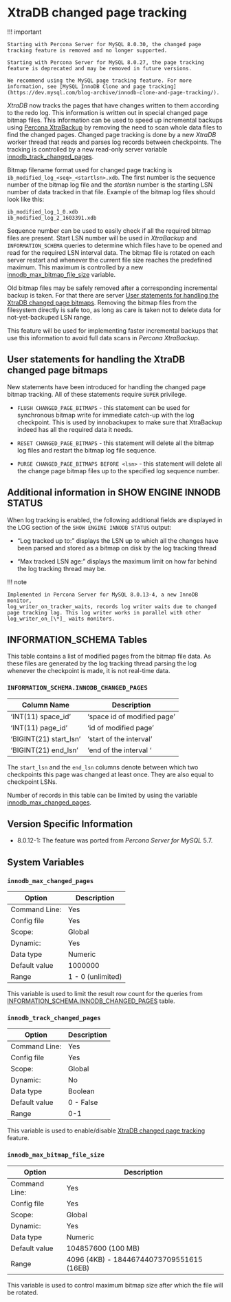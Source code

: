 # XtraDB changed page tracking

!!! important

    Starting with Percona Server for MySQL 8.0.30, the changed page tracking feature is removed and no longer supported.
    
    Starting with Percona Server for MySQL 8.0.27, the page tracking feature is deprecated and may be removed in future versions.

    We recommend using the MySQL page tracking feature. For more information, see [MySQL InnoDB Clone and page tracking](https://dev.mysql.com/blog-archive/innodb-clone-and-page-tracking/).

*XtraDB* now tracks the pages that have changes written to them according to the redo log. This information is written out in special changed page bitmap files. This information can be used to speed up incremental backups using [Percona XtraBackup](https://www.percona.com/doc/percona-xtrabackup/) by removing the need to scan whole data files to find the changed pages. Changed page tracking is done by a new *XtraDB* worker thread that reads and parses log records between checkpoints. The tracking is controlled by a new read-only server variable [innodb_track_changed_pages](#innodbtrackchangedpages).

Bitmap filename format used for changed page tracking is `ib_modified_log_<seq>_<startlsn>.xdb`. The first number is the sequence number of the bitmap log file and the *startlsn* number is the starting LSN number of data tracked in that file. Example of the bitmap log files should look like this:

```text
ib_modified_log_1_0.xdb
ib_modified_log_2_1603391.xdb
```

Sequence number can be used to easily check if all the required bitmap files are present. Start LSN number will be used in *XtraBackup* and `INFORMATION_SCHEMA` queries to determine which files have to be opened and read for the required LSN interval data. The bitmap file is rotated on each server restart and whenever the current file size reaches the predefined maximum. This maximum is controlled by a new [innodb_max_bitmap_file_size](#innodbmaxbitmapfilesize) variable.

Old bitmap files may be safely removed after a corresponding incremental backup is taken. For that there are server [User statements for handling the XtraDB changed page bitmaps](#user-statements-for-handling-the-xtradb-changed-page-bitmaps). Removing the bitmap files from the filesystem directly is safe too, as long as care is taken not to delete data for not-yet-backuped LSN range.

This feature will be used for implementing faster incremental backups that use this information to avoid full data scans in *Percona XtraBackup*.

## User statements for handling the XtraDB changed page bitmaps

New statements have been introduced for handling the changed page bitmap tracking. All of these statements require `SUPER` privilege.

* `FLUSH CHANGED_PAGE_BITMAPS` - this statement can be used for synchronous bitmap write for immediate catch-up with the log checkpoint. This is used by innobackupex to make sure that XtraBackup indeed has all the required data it needs.

* `RESET CHANGED_PAGE_BITMAPS` - this statement will delete all the bitmap log files and restart the bitmap log file sequence.

* `PURGE CHANGED_PAGE_BITMAPS BEFORE <lsn>` - this statement will delete all the change page bitmap files up to the specified log sequence number.

## Additional information in SHOW ENGINE INNODB STATUS

When log tracking is enabled, the following additional fields are displayed in the LOG section of the `SHOW ENGINE INNODB STATUS` output:

* “Log tracked up to:” displays the LSN up to which all the changes have been parsed and stored as a bitmap on disk by the log tracking thread

* “Max tracked LSN age:” displays the maximum limit on how far behind the log tracking thread may be.

!!! note

    Implemented in Percona Server for MySQL 8.0.13-4, a new InnoDB monitor,
    log_writer_on_tracker_waits, records log writer waits due to changed
    page tracking lag. This log writer works in parallel with other
    log_writer_on_[\*]_ waits monitors.

## INFORMATION_SCHEMA Tables

This table contains a list of modified pages from the bitmap file data. As these files are generated by the log tracking thread parsing the log whenever the checkpoint is made, it is not real-time data.

### `INFORMATION_SCHEMA.INNODB_CHANGED_PAGES`

| Column Name             | Description                  |
| ----------------------- | ---------------------------- | 
| ‘INT(11) space_id’      | ‘space id of modified page’  |
| ‘INT(11) page_id’       | ‘id of modified page’        |
| ‘BIGINT(21) start_lsn’  | ‘start of the interval’      |
| ‘BIGINT(21) end_lsn’    | ‘end of the interval ‘       |

The `start_lsn` and the `end_lsn` columns denote between which two checkpoints this page was changed at least once. They are also equal to checkpoint LSNs.

Number of records in this table can be limited by using the variable [innodb_max_changed_pages](#innodbmaxchangedpages).

## Version Specific Information

* 8.0.12-1: The feature was ported from *Percona Server for MySQL* 5.7.

## System Variables

### `innodb_max_changed_pages`

| Option         | Description        |
| -------------- | ------------------ |
| Command Line:  | Yes                |
| Config file    | Yes                |
| Scope:         | Global             |
| Dynamic:       | Yes                |
| Data type      | Numeric            |
| Default value   | 1000000            |
| Range          | 1 - 0 (unlimited)  |

This variable is used to limit the result row count for the queries from [INFORMATION_SCHEMA.INNODB_CHANGED_PAGES](#informationschemainnodbchangedpages) table.

### `innodb_track_changed_pages`

| Option         | Description        |
| -------------- | ------------------ |
| Command Line:  | Yes                |
| Config file    | Yes                |
| Scope:         | Global             |
| Dynamic:       | No                 |
| Data type      | Boolean            |
| Default value   | 0 - False          |
| Range          | 0-1                |

This variable is used to enable/disable [XtraDB changed page tracking](#xtradb-changed-page-tracking) feature.

### `innodb_max_bitmap_file_size`

| Option         | Description        |
| -------------- | ------------------ |
| Command Line:  | Yes                |
| Config file    | Yes                |
| Scope:         | Global             |
| Dynamic:       | Yes                |
| Data type      | Numeric            |
| Default value   | 104857600 (100 MB) |
| Range          | 4096 (4KB) - 18446744073709551615 (16EB)  |

This variable is used to control maximum bitmap size after which the file will be rotated.
